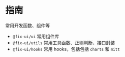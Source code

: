 # 指南

常用开发函数、组件等

- `@fix-ui/ui` 常用组件库
- `@fix-ui/utils` 常用工具函数、正则判断、接口封装
- `@fix-ui/hooks` 常用 hooks，包括包括 `charts` 和 `mitt`
